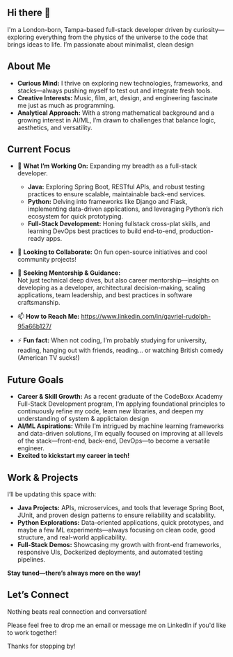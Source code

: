 ## Hi there 👋

I'm a London-born, Tampa-based full-stack developer driven by curiosity—exploring everything from the physics of the universe to the code that brings ideas to life. I’m passionate about minimalist, clean design

## About Me
- **Curious Mind:** I thrive on exploring new technologies, frameworks, and stacks—always pushing myself to test out and integrate fresh tools.
- **Creative Interests:** Music, film, art, design, and engineering fascinate me just as much as programming. 
- **Analytical Approach:** With a strong mathematical background and a growing interest in AI/ML, I’m drawn to challenges that balance logic, aesthetics, and versatility.

## Current Focus
- 🔭 **What I’m Working On:** Expanding my breadth as a full-stack developer.  
  - **Java:** Exploring Spring Boot, RESTful APIs, and robust testing practices to ensure scalable, maintainable back-end services.  
  - **Python:** Delving into frameworks like Django and Flask, implementing data-driven applications, and leveraging Python’s rich ecosystem for quick prototyping.  
  - **Full-Stack Development:** Honing fullstack cross-plat skills, and learning DevOps best practices to build end-to-end, production-ready apps.

- 👯 **Looking to Collaborate:** On fun open-source initiatives and cool community projects! 

- 🤔 **Seeking Mentorship & Guidance:**  
  Not just technical deep dives, but also career mentorship—insights on developing as a developer, architectural decision-making, scaling applications, team leadership, and best practices in software craftsmanship.



- 📫 **How to Reach Me:**  https://www.linkedin.com/in/gavriel-rudolph-95a66b127/

- ⚡ **Fun fact:** When not coding, I’m probably studying for university, reading, hanging out with friends, reading... or watching British comedy (American TV sucks!) 

## Future Goals
- **Career & Skill Growth:** As a recent graduate of the CodeBoxx Academy Full-Stack Development program, I’m applying foundational principles to continuously refine my code, learn new libraries, and deepen my understanding of system & applictaion design
- **AI/ML Aspirations:** While I’m intrigued by machine learning frameworks and data-driven solutions, I’m equally focused on improving at all levels of the stack—front-end, back-end, DevOps—to become a versatile engineer.
- **Excited to kickstart my career in tech!**

## Work & Projects
I’ll be updating this space with:
- **Java Projects:** APIs, microservices, and tools that leverage Spring Boot, JUnit, and proven design patterns to ensure reliability and scalability.
- **Python Explorations:** Data-oriented applications, quick prototypes, and maybe a few ML experiments—always focusing on clean code, good structure, and real-world applicability.
- **Full-Stack Demos:** Showcasing my growth with front-end frameworks, responsive UIs, Dockerized deployments, and automated testing pipelines.


**Stay tuned—there’s always more on the way!**

## Let’s Connect
Nothing beats real connection and conversation! 

Please feel free to drop me an email or message me on LinkedIn if you'd like to work together!

Thanks for stopping by!
